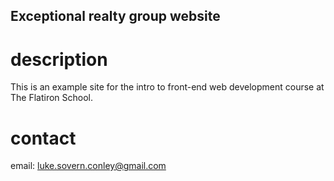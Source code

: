 Exceptional realty group website
---

# description

This is an example site for the intro to front-end web development course at The Flatiron School.

# contact

email: luke.sovern.conley@gmail.com 
